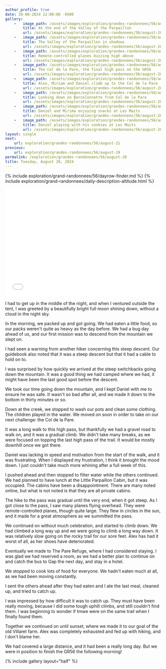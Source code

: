 ```yaml
---
author_profile: true
date: 20-08-2024 12:00:00 -0500
gallery: 
    -   image_path: /assets/images/exploration/grandes-randonnees/56/august-20/small/140028.jpg
        title: At the end of the Valley of the Parpaillon
        url: /assets/images/exploration/grandes-randonnees/56/august-20/large/140028.jpg
    -   image_path: /assets/images/exploration/grandes-randonnees/56/august-20/small/141902.jpg
        title: The Valley of the Parpaillon in shadows
        url: /assets/images/exploration/grandes-randonnees/56/august-20/large/141902.jpg
    -   image_path: /assets/images/exploration/grandes-randonnees/56/august-20/small/142326.jpg
        title: Remote-controlled planes buzzing high above
        url: /assets/images/exploration/grandes-randonnees/56/august-20/large/142326.jpg
    -   image_path: /assets/images/exploration/grandes-randonnees/56/august-20/small/142656.jpg
        title: The Col de la Pare, the final high pass on the GR56
        url: /assets/images/exploration/grandes-randonnees/56/august-20/large/142656.jpg
    -   image_path: /assets/images/exploration/grandes-randonnees/56/august-20/small/142953.jpg
        title: Alex, Miriam and Daniel climb up to the Col de la Pare
        url: /assets/images/exploration/grandes-randonnees/56/august-20/large/142953.jpg
    -   image_path: /assets/images/exploration/grandes-randonnees/56/august-20/small/143225.jpg
        title: Looking down on Barcelonnette from Col de la Pare
        url: /assets/images/exploration/grandes-randonnees/56/august-20/large/143225.jpg
    -   image_path: /assets/images/exploration/grandes-randonnees/56/august-20/small/153528.jpg
        title: Daniel and Mirima enjoying snacks at Les Maits
        url: /assets/images/exploration/grandes-randonnees/56/august-20/large/153528.jpg
    -   image_path: /assets/images/exploration/grandes-randonnees/56/august-20/small/153536.jpg
        title: Daniel playing with his cookies at Les Maits
        url: /assets/images/exploration/grandes-randonnees/56/august-20/large/153536.jpg
layout: single
next:
    url: exploration/grandes-randonnees/56/august-21
previous:
    url: exploration/grandes-randonnees/56/august-19
permalink: /exploration/grandes-randonnees/56/august-20
title: Tuesday, August 20, 2024
---
```

{% include exploration/grand-randonnees/56/dayrow-finder.md %}
{% include exploration/grand-randonnees/daily-description-altitude.html %}

<iframe width="100%" height="350px" frameborder="0" allowfullscreen allow="geolocation" src="//umap.openstreetmap.fr/en/map/august-20-2024-on-the-gr56_1107423?scaleControl=true&miniMap=false&scrollWheelZoom=true&zoomControl=true&editMode=disabled&moreControl=true&searchControl=false&tilelayersControl=null&embedControl=false&datalayersControl=true&onLoadPanel=none&captionBar=false&captionMenus=false&captionControl=false&locateControl=false&editinosmControl=false#12/44.4437/6.6498"></iframe>

I had to get up in the middle of the night, and when I ventured outside the tent, I was greeted by a beautifully bright full moon shining down, without a cloud in the night sky.

In the morning, we packed up and got going. We had eaten a little food, so our packs weren't quite as heavy as the day before. We had a bug day ahead of us, and our first mission was to descend from the mountain we slept on.

I had seen a warning from another hiker concerning this steep descent. Our guidebook also noted that it was a steep descent but that it had a cable to hold on to.

I was surprised by how quickly we arrived at the steep switchbacks going down the mountain. It was a good thing we had camped where we had, it might have been the last good spot before the descent.

We took our time going down the mountain, and I kept Daniel with me to ensure he was safe. It wasn't so bad after all, and we made it down to the bottom in thirty minutes or so.

Down at the creek, we stopped to wash our pots and clean some clothing. The children played in the water. We moved on soon in order to take on our next challenge: the Col de la Pare.

It was a long walk to this high pass, but thankfully we had a gravel road to walk on, and it was a gradual climb. We didn't take many breaks, as we were focused on topping the last high pass of the trail. It would be mostly downhill once we got there.

Daniel was lacking in speed and motivation from the start of the walk, and it was frustrating. When I displayed my frustration, I think it brought the mood down. I just couldn't take much more whining after a full week of this.

I pushed ahead and then stopped to filter water while the others continued. We had planned to have lunch at the Little Parpaillon Cabin, but it was occupied. The cabins have been a disappointment. There are many noted online, but what is not noted is that they are all private cabins.

The hike to the pass was gradual until the  very end, when it got steep. As I got close to the pass, I saw many planes flying overhead. They were remote-controlled planes, though quite large. They flew in circles in the sun, and it made for a great atmosphere as we summitted the pass.

We continued on without much celebration, and started to climb down. We had climbed a long way up and we were going to climb a long way down. It was relatively slow going on the rocky trail for our sore feet. Alex has had it worst of all, as her shoes have deteriorated.

Eventually we made to The Pare Refuge, where I had considered staying. I was glad we had reserved a room, as we had a better plan to continue on and catch the bus to Gap the next day, and stay in a hotel.

We stopped to cook lots of food for everyone. We hadn't eaten much at all, as we had been moving constantly.

I sent the others ahead after they had eaten and I ate the last meal, cleaned up, and tried to catch up.

I was impressed by how difficult it was to catch up. They must have been really moving, because I did some tough uphill climbs, and still couldn't find them. I was beginning to wonder if tmwe were on the same trail when I finally found them.

Together we continued on until sunset, where we made it to our goal of the old Villaret farm. Alex was completely exhausted and fed up with hiking, and I don't blame her.

We had covered a large distance, and it had been a really long day. But we were in position to finish the GR56 the following morning! 

{% include gallery layout="half" %}